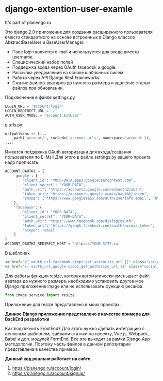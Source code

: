 # django-extention-user-examle
It's part of planengo.ru

Это django 2.0 приложение для создания расширенного пользователя вместо стандартного на основе встроенных в Django классов AbstractBaseUser и BaseUserManager.

- Поле login является e-mail и используется для входа вместо username.
- Специфический набор полей
- Поддержка входа через OAuth facebook и google.
- Рассылка уведомлений на основе шаблонных писем.
- Работа через API Django Rest Frameworks.
- Сжатие файлов-аватаров до нужного размера и удаление старых файлов при обновлении.

Подключение в файле settings.py
```python
LOGIN_URL = 'account:login'
LOGIN_REDIRECT_URL = '/'
AUTH_USER_MODEL = 'account.ExtUser'
```

в urls.py
```python
urlpatterns += [...
    path('account/', include('account.urls', namespace='account')),
...]
```

Имеется потдержка OAuth авторизации для входа/создания пользователя по E-Mail
Для этого в файле settings.py вашего проекта надо прописать 

```python
ACCOUNT_OAUTH2 = {
    'google': {
        "client_id": "YOUR-DATA.apps.googleusercontent.com",
        "client_secret": "YOUR-DATA",
        "auth_uri": "https://accounts.google.com/o/oauth2/auth",
        "token_uri": "https://accounts.google.com/o/oauth2/token",
        "scope": ['https://www.googleapis.com/auth/userinfo.email', 'https://www.googleapis.com/auth/userinfo.profile']
    },
    'facebook': {
        "client_id": "YOUR-DATA",
        "client_secret": "YOUR-DATA",
        "auth_uri": "https://www.facebook.com/dialog/oauth",
        "token_uri": "https://graph.facebook.com/oauth/access_token",
        "scope": 'email'
    }
}
ACCOUNT_OAUTH2_REDIRECT_HOST = 'https://YOUR-SITE.ru'
```

В шаблонах 
```html
<a href="{{ oauth_url.facebook.step1_get_authorize_url }}" class="social__soc social__soc_fb"></a>
<a href="{{ oauth_url.google.step1_get_authorize_url }}" class="social__soc social__soc_gplus"></a>
```

Для работы функции resize, которая автоматически уменьшает файл аватара до нужного размера, 
необходимо установить другое мое Django приложение image или не использовать функцию ресайза. 
```python
from image.service import resize
```
Приложение для resize представлено в моих проектах.

**Данное Django приложение представлено в качестве примера для BackEnd разработки**

Как подключить FrontEnd?
Для этого нужно сделать интеграцию с основным шаблоном, файлами статики по проекту, Vue.js, Webpack, Babel и доп. модулей ForntEnd. Все это выходит за рамки Django App методологии. Поэтому часть файлов в данном репозитарии представлена в качестве примера. 


**Данный код реально работает на сайте**
1. https://planengo.ru/account/login/
2. https://planengo.ru/account/signup/

